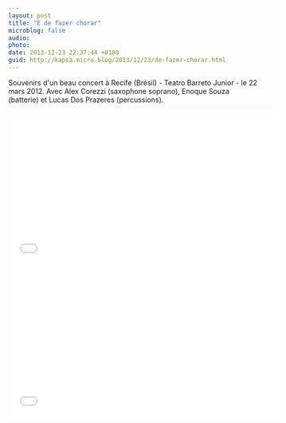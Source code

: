 ```yaml
---
layout: post
title: "É de fazer chorar"
microblog: false
audio: 
photo: 
date: 2013-12-23 22:37:44 +0100
guid: http://kapsa.micro.blog/2013/12/23/de-fazer-chorar.html
---
```

Souvenirs d'un beau concert à Recife (Brésil) - Teatro Barreto Junior - le 22 mars 2012. Avec Alex Corezzi (saxophone soprano), Enoque Souza (batterie) et Lucas Dos Prazeres (percussions).

<iframe src="//www.youtube.com/embed/Oe4t0i96Fr0?rel=0&amp;showinfo=0" width="545" height="307" frameborder="0" allowfullscreen="allowfullscreen"></iframe>

<iframe src="//www.youtube.com/embed/ASgHrpg8IiE?rel=0&amp;showinfo=0" width="545" height="307" frameborder="0" allowfullscreen="allowfullscreen"></iframe>
